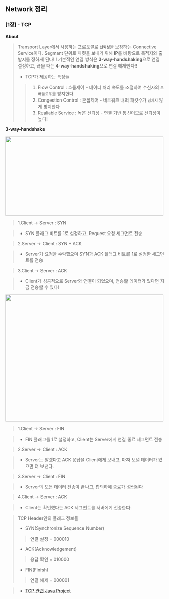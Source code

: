 ## Network 정리

### [1장] - TCP
**About**
> Transport Layer에서 사용하는 프로토콜로 <code>**신뢰성**</code>을 보장하는 Connective Service이다.
> Segmant 단위로 패킷을 보내기 위해 **IP**를 바탕으로 목적지와 출발지를 정하게 된다!!!
> 기본적인 연결 방식은 **3-way-handshaking**으로 연결 설정하고, 끊을 때는 **4-way-handshaking**으로 연결 해제한다!!
>* TCP가 제공하는 특징들
>> 1. Flow Control : 흐름제어 - 데이터 처리 속도를 조절하여 수신자의 <code>오버플로우</code>를 방지한다
>> 2. Congestion Control : 혼잡제어 - 네트워크 내의 패킷수가 <code>넘치지</code> 않게 방지한다
>> 3. Realiable Service : 높은 신뢰성 - 연결 기반 통신이므로 신뢰성이 높다!

**3-way-handshake**


<img src="https://user-images.githubusercontent.com/34855745/54589277-93e7b180-4a68-11e9-9033-7cdba0d8a70f.png" width="500" height="250">


> 1.Client -> Server : SYN

>* SYN 플래그 비트를 1로 설정하고, Request 요청 세그먼트 전송

> 2.Server -> Client : SYN + ACK

>* Server가 요청을 수락했으며 SYN과 ACK 플래그 비트를 1로 설정한 세그먼트를 전송

> 3.Client -> Server : ACK

>* Client가 성공적으로 Server와 연결이 되었으며, 전송할 데이터가 있다면 지금 전송할 수 있다!

<img src="https://user-images.githubusercontent.com/34855745/54589736-d1007380-4a69-11e9-9231-fe37ed8e5a90.png" width="500" height="400">

> 1.Client -> Server : FIN

>* FIN 플래그를 1로 설정하고, Client는 Server에게 연결 종료 세그먼트 전송

> 2.Server -> Client : ACK

>* Server는 알겠다고 ACK 응답을 Client에게 보내고, 마저 보낼 데이터가 있으면 더 보낸다.

> 3.Server -> Client : FIN

>* Server의 모든 데이터 전송이 끝나고, 합의하에 종료가 성립된다

> 4.Client -> Server : ACK

>* Client는 확인했다는 ACK 세그먼트를 서버에게 전송한다.

> TCP Header안의 플래그 정보들
>* SYN(Synchronize Sequence Number)
>> 연결 설정 = 000010
>* ACK(Acknowledgement)
>> 응답 확인 = 010000
>* FIN(Finish)
>> 연결 해제 = 000001

>* [TCP 관련 Java Project](https://github.com/huisam/Chatting_Talk)
